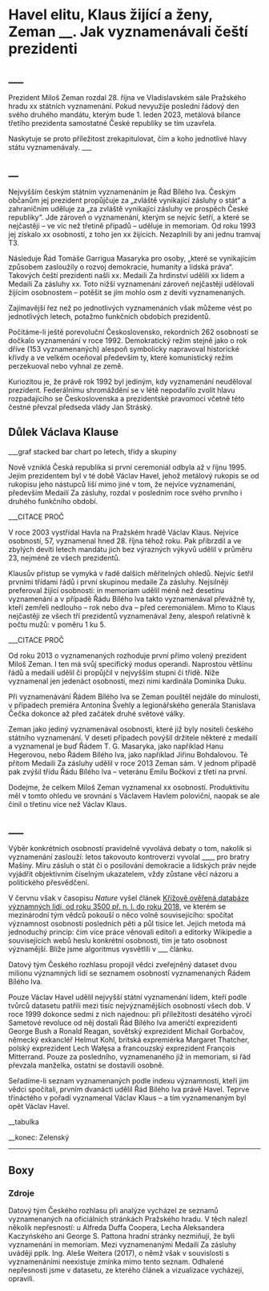 # Havel elitu, Klaus žijící a ženy, Zeman __. Jak vyznamenávali čeští prezidenti

## ___

Prezident Miloš Zeman rozdal 28. října ve Vladislavském sále Pražského hradu xx státních vyznamenání. Pokud nevyužije poslední řádový den svého druhého mandátu, kterým bude 1. leden 2023, metálová bilance třetího prezidenta samostatné České republiky se tím uzavřela.



Naskytuje se proto příležitost zrekapitulovat, čím a koho jednotlivé hlavy státu vyznamenávaly. ___

## __

Nejvyšším českým státním vyznamenáním je Řád Bílého lva. Českým občanům jej prezident propůjčuje za „zvláště vynikající zásluhy o stát“ a zahraničním uděluje za „za zvláště vynikající zásluhy ve prospěch České republiky“. Jde zároveň o vyznamenání, kterým se nejvíc šetří, a které se nejčastěji – ve víc než třetině případů – uděluje in memoriam. Od roku 1993 jej získalo xx osobností, z toho jen xx žijících. Nezaplnili by ani jednu tramvaj T3.



Následuje Řád Tomáše Garrigua Masaryka pro osoby, „které se vynikajícím způsobem zasloužily o rozvoj demokracie, humanity a lidská práva“. Takových čeští prezidenti našli xx. Medaili Za hrdinství udělili xx lidem a Medaili Za zásluhy xx. Toto nižší vyznamenání zároveň nejčastěji udělovali žijícím osobnostem – potěšit se jím mohlo osm z devíti vyznamenaných.



Zajímavější řez než po jednotlivých vyznamenáních však můžeme vést po jednotlivých letech, potažmo funkčních obdobích prezidentů.



Počítáme-li ještě porevoluční Československo, rekordních 262 osobností se dočkalo vyznamenání v roce 1992. Demokratický režim stejně jako o rok dříve (153 vyznamenaných) alespoň symbolicky napravoval historické křivdy a ve velkém oceňoval především ty, které komunistický režim perzekuoval nebo vyhnal ze země. 



Kuriozitou je, že právě rok 1992 byl jediným, kdy vyznamenání neuděloval prezident. Federálnímu shromáždění se v létě nepodařilo zvolit hlavu rozpadajícího se Československa a prezidentské pravomoci včetně této čestné převzal předseda vlády Jan Stráský. 

## Důlek Václava Klause

___graf stacked bar chart po letech, třídy a skupiny



Nově vzniklá Česká republika si první ceremoniál odbyla až v říjnu 1995. Jejím prezidentem byl v té době Václav Havel, jehož metálový rukopis se od rukopisu jeho nástupců liší mimo jiné v tom, že nejvíce vyznamenání, především Medailí Za zásluhy, rozdal v posledním roce svého prvního i druhého funkčního období.



___CITACE PROČ



V roce 2003 vystřídal Havla na Pražském hradě Václav Klaus. Nejvíce osobností, 57, vyznamenal hned 28. října téhož roku. Pak přibrzdil a ve zbylých devíti letech mandátu jich bez výrazných výkyvů udělil v průměru 23, nejméně ze všech prezidentů.



Klausův přístup se vymyká v řadě dalších měřitelných ohledů. Nejvíc šetřil prvními třídami řádů i první skupinou medaile Za zásluhy. Nejsilněji preferoval žijící osobnosti: in memoriam udělil méně než desetinu vyznamenání a v případě Řádu Bílého lva takto vyznamenával převážně ty, kteří zemřeli nedlouho – rok nebo dva – před ceremoniálem. Mimo to Klaus nejčastěji ze všech tří prezidentů vyznamenával ženy, alespoň relativně k počtu mužů: v poměru 1 ku 5.



___CITACE PROČ



Od roku 2013 o vyznamenaných rozhoduje první přímo volený prezident Miloš Zeman. I ten má svůj specifický modus operandi. Naprostou většinu řádů a medailí udělil či propůjčil v nejvyšším stupni či třídě. Níže vyznamenal jen jedenáct osobností, mezi nimi kardinála Dominika Duku.



Při vyznamenávání Řádem Bílého lva se Zeman pouštěl nejdále do minulosti, v případech premiéra Antonína Švehly a legionářského generála Stanislava Čečka dokonce až před začátek druhé světové války.



Zeman jako jediný vyznamenával osobnosti, které již byly nositeli českého státního vyznamenání. V deseti případech povýšil držitele některé z medailí a vyznamenal je buď Řádem T. G. Masaryka, jako například Hanu Hegerovou, nebo Řádem Bílého lva, jako například Jiřinu Bohdalovou. Té přitom Medaili Za zásluhy udělil v roce 2013 Zeman sám. V jednom případě pak zvýšil třídu Řádu Bílého lva – veteránu Emilu Bočkovi z třetí na první.



Dodejme, že celkem Miloš Zeman vyznamenal xx osobností. Produktivitu měl v tomto ohledu ve srovnání s Václavem Havlem poloviční, naopak se ale činil o třetinu více než Václav Klaus.

## ___

Výběr konkrétních osobností pravidelně vyvolává debaty o tom, nakolik si vyznamenání zaslouží: letos takovouto kontroverzi vyvolal ____ pro bratry Mašíny. Míru zásluh o stát či o posilování demokracie a lidských práv nejde vyjádřit objektivním číselným ukazatelem, vždy zůstane věcí názoru a politického přesvědčení. 



V červnu však v časopisu _Nature_ vyšel článek [Křížově ověřená databáze významných lidí, od roku 3500 př. n. l. do roku 2018](https://www.nature.com/articles/s41597-022-01369-4), ve kterém se mezinárodní tým vědců pokouší o něco volně souvisejícího: spočítat významnost osobností posledních pěti a půl tisíce let. Jejich metoda má jednoduchý princip: čím více práce věnovali editoři a editorky Wikipedie a souvisejících webů heslu konkrétní osobnosti, tím je tato osobnost významější. Blíže jsme algoritmus vysvětlili v ___ článku.



Datový tým Českého rozhlasu propojil vědci zveřejněný dataset dvou milionu významných lidí se seznamem osobností vyznamenaných Řádem Bílého lva.



Pouze Václav Havel udělil nejvyšší státní vyznamenání lidem, kteří podle tvůrců datasetu patřili mezi tisíc nejvýznamějších osobností všech dob. V roce 1999 dokonce sedmi z nich najednou: při příležitosti desátého výročí Sametové revoluce od něj dostali Řád Bílého lva američtí exprezidenti George Bush a Ronald Reagan, sovětský exprezident Michail Gorbačov, německý exkancléř Helmut Kohl, britská expremiérka Margaret Thatcher, polský exprezident Lech Wałęsa a francouzský exprezident François Mitterrand. Pouze za posledního, vyznamenaného již in memoriam, si řád převzala manželka, ostatní se dostavili osobně.



Seřadíme-li seznam vyznamenaných podle indexu významnosti, kteří jim vědci spočítali, prvním dvanácti udělil Řád Bílého lva právě Havel. Teprve třináctého v pořadí vyznamenal Václav Klaus – a tím vyznamenaným byl opět Václav Havel. 



__tabulka



__konec: Zelenský



***

## Boxy

### Zdroje

Datový tým Českého rozhlasu při analýze vycházel ze seznamů vyznamenaných na oficiálních stránkách Pražského hradu. V těch nalezl několik nepřesností: u Alfreda Duffa Coopera, Lecha Aleksandera Kaczyńského ani George S. Pattona hradní stránky nezmiňují, že byli vyznamenání in memoriam. Mezi vyznamenanými Medailí Za zásluhy uvádějí pplk. Ing. Aleše Weitera (2017), o němž však v souvislosti s vyznamenáními neexistuje zmínka mimo tento seznam. Odhalené nepřesnosti jsme v datasetu, ze kterého článek a vizualizace vycházejí, opravili.